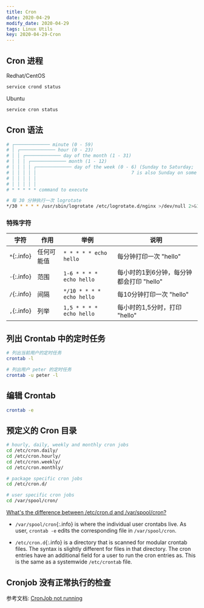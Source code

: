 ```yaml
---
title: Cron
date: 2020-04-29
modify_date: 2020-04-29
tags: Linux Utils
key: 2020-04-29-Cron
---
```


## Cron 进程

Redhat/CentOS

```bash
service crond status
```

Ubuntu

```bash
service cron status
```

## Cron 语法

```bash
# ┌───────────── minute (0 - 59)
# │ ┌───────────── hour (0 - 23)
# │ │ ┌───────────── day of the month (1 - 31)
# │ │ │ ┌───────────── month (1 - 12)
# │ │ │ │ ┌───────────── day of the week (0 - 6) (Sunday to Saturday;
# │ │ │ │ │                                   7 is also Sunday on some systems)
# │ │ │ │ │
# │ │ │ │ │
# * * * * * command to execute
```

```bash
# 每 30 分钟执行一次 logrotate
*/30 * * * * /usr/sbin/logrotate /etc/logrotate.d/nginx >/dev/null 2>&1
```

<!--more-->

### 特殊字符

| 字符        | 作用       | 举例                      | 说明                                     |
| ----------- | ---------- | ------------------------- | ---------------------------------------- |
| `*`{:.info} | 任何可能值 | `* * * * * echo hello`    | 每分钟打印一次 "hello"                   |
| `-`{:.info} | 范围       | `1-6 * * * * echo hello`  | 每小时的1到6分钟，每分钟都会打印 "hello" |
| `/`{:.info} | 间隔       | `*/10 * * * * echo hello` | 每10分钟打印一次 "hello"                 |
| `,`{:.info} | 列举       | `1,5 * * * * echo hello`  | 每小时的1,5分时，打印 "hello"            |

## 列出 Crontab 中的定时任务

```bash
# 列出当前用户的定时任务
crontab -l

# 列出用户 peter 的定时任务
crontab -u peter -l
```

## 编辑 Crontab

```bash
crontab -e
```

## 预定义的 Cron 目录

```bash
# hourly, daily, weekly and monthly cron jobs
cd /etc/cron.daily/
cd /etc/cron.hourly/
cd /etc/cron.weekly/
cd /etc/cron.monthly/

# package specific cron jobs
cd /etc/cron.d/

# user specific cron jobs
cd /var/spool/cron/
```

[What's the difference between /etc/cron.d and /var/spool/cron?](https://serverfault.com/questions/325340/whats-the-difference-between-etc-cron-d-and-var-spool-cron)

- `/var/spool/cron`{:.info} is where the individual user crontabs live. As user, `crontab -e` edits the corresponding file in `/var/spool/cron`.

- `/etc/cron.d`{:.info} is a directory that is scanned for modular crontab files. The syntax is slightly different for files in that directory. The cron entries have an additional field for a user to run the cron entries as. This is the same as a systemwide `/etc/crontab` file.

## Cronjob 没有正常执行的检查

参考文档: [CronJob not running](https://stackoverflow.com/questions/22743548/cronjob-not-running)
